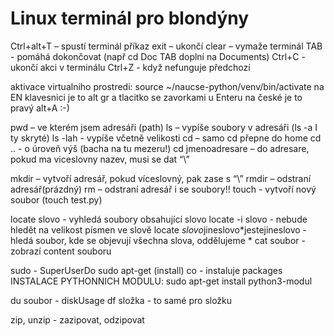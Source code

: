 # Linux terminál pro blondýny

Ctrl+alt+T – spustí terminál
příkaz exit – ukončí
clear – vymaže terminál
TAB - pomáhá dokončovat (např cd Doc TAB doplní na Documents)
Ctrl+C - ukončí akci v terminálu
	Ctrl+Z - když nefunguje předchozí

aktivace virtualniho prostredi: source ~/naucse-python/venv/bin/activate
	na EN klavesnici je to alt gr a tlacitko se zavorkami u Enteru
	na české je to pravý alt+A :-)


pwd – ve kterém jsem adresáři (path)
ls – vypíše soubory v adresáři (ls -a I ty skryté)
	ls -lah - vypíše včetně velikosti
cd – samo cd přepne do home
	cd .. - o úroveň výš (bacha na tu mezeru!)
	cd jmenoadresare – do adresare, pokud ma viceslovny nazev, musi se dat “\”

mkdir – vytvoří adresář, pokud víceslovný, pak zase s “\”
rmdir – odstraní adresář(prázdný)
rm – odstraní adresář i se soubory!!
touch - vytvoří nový soubor (touch test.py)

locate slovo - vyhledá soubory obsahující slovo
	locate -i slovo - nebude hledět na velikost písmen ve slově
	locate *slovo*jineslovo*jestejineslovo - hledá soubor, kde se objevují všechna slova,
		oddělujeme *
cat soubor - zobrazí content souboru

sudo - SuperUserDo
sudo apt-get (install) co - instaluje packages
INSTALACE PYTHONNICH MODULU: sudo apt-get install python3-modul


du soubor - diskUsage
df složka - to samé pro složku

zip, unzip - zazipovat, odzipovat
